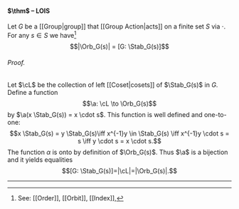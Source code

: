 #### $\thm$ – LOIS
Let $G$ be a [[Group|group]] that [[Group Action|acts]] on a finite set $S$ via $\cdot$. For any $s \in S$ we have[^1] $$|\Orb_G(s)| = [G: \Stab_G(s)]$$
###### *Proof.* 
Let $\cL$ be the collection of left [[Coset|cosets]] of $\Stab_G(s)$ in $G$. Define a function $$\a: \cL \to \Orb_G(s)$$by $\a(x \Stab_G(s)) = x \cdot s$. This function is well defined and one-to-one: $$x \Stab_G(s) = y \Stab_G(s)\iff x^{-1}y \in \Stab_G(s) \iff x^{-1}y \cdot s = s \iff 
y \cdot s = x \cdot s.$$ The function $\alpha$ is onto by definition of $\Orb_G(s)$. Thus $\a$ is a bijection and it yields equalities 
$$[G: \Stab_G(s)]=|\cL|=|\Orb_G(s)|.$$

***

[^1]: See: [[Order]], [[Orbit]], [[Index]],